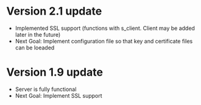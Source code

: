 # Version 2.1 update

- Implemented SSL support (functions with s_client. Client may be added later in the future)
- Next Goal: Implement configuration file so that key and certificate files can be loeaded

# Version 1.9 update

- Server is fully functional
- Next Goal: Implement SSL support
